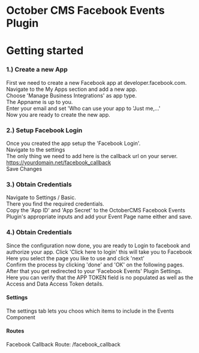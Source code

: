 # October CMS Facebook Events Plugin

# Getting started
### 1.) Create a new App
First we need to create a new Facebook app at developer.facebook.com.  
Navigate to the My Apps section and add a new app.  
Choose 'Manage Business Integrations' as app type.  
The Appname is up to you.  
Enter your email and set 'Who can use your app to 'Just me,...'  
Now you are ready to create the new app.  

### 2.) Setup Facebook Login
Once you created the app setup the 'Facebook Login'.  
Navigate to the settings  
The only thing we need to add here is the callback url on your server.  
https://yourdomain.net/facebook_callback  
Save Changes

### 3.) Obtain Credentials
Navigate to Settings / Basic.  
There you find the required credentials.  
Copy the 'App ID' and 'App Secret' to the OctoberCMS Facebook Events Plugin's appropriate inputs and add your Event Page name either and save.  

### 4.) Obtain Credentials
Since the configuration now done, you are ready to Login to facebook and authorize your app.
Click 'Click here to login' this will take you to Facebook  
Here you select the page you like to use and click 'next'  
Confirm the process by clicking 'done' and 'OK' on the following pages.  
After that you get redirected to your 'Facebook Events' Plugin Settings.  
Here you can verify that the APP TOKEN field is no populated as well as the Access and Data Access Token details.  

#### Settings
The settings tab lets you choos which items to include in the Events Component


#### Routes
Facebook Callback Route: /facebook_callback